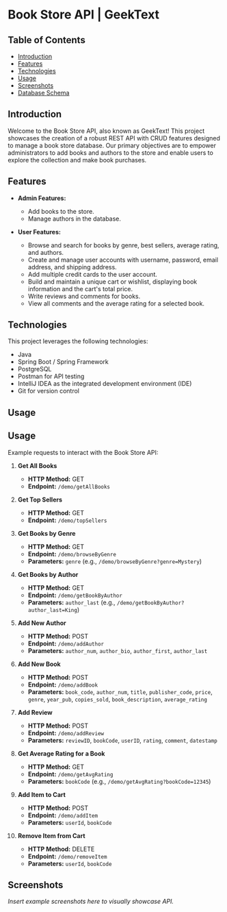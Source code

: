 # Book Store API | GeekText

## Table of Contents
- [Introduction](#introduction)
- [Features](#features)
- [Technologies](#technologies)
- [Usage](#usage)
- [Screenshots](#screenshots)
- [Database Schema](#database-schema)

## Introduction
Welcome to the Book Store API, also known as GeekText! This project showcases the creation of a robust REST API with CRUD features designed to manage a book store database. Our primary objectives are to empower administrators to add books and authors to the store and enable users to explore the collection and make book purchases.

## Features
- **Admin Features:**
  - Add books to the store.
  - Manage authors in the database.
  
- **User Features:**
  - Browse and search for books by genre, best sellers, average rating, and authors.
  - Create and manage user accounts with username, password, email address, and shipping address.
  - Add multiple credit cards to the user account.
  - Build and maintain a unique cart or wishlist, displaying book information and the cart's total price.
  - Write reviews and comments for books.
  - View all comments and the average rating for a selected book.

## Technologies
This project leverages the following technologies:
- Java
- Spring Boot / Spring Framework
- PostgreSQL
- Postman for API testing
- IntelliJ IDEA as the integrated development environment (IDE)
- Git for version control

## Usage

## Usage

Example requests to interact with the Book Store API:

1. **Get All Books**
   - **HTTP Method:** GET
   - **Endpoint:** `/demo/getAllBooks`

2. **Get Top Sellers**
   - **HTTP Method:** GET
   - **Endpoint:** `/demo/topSellers`

3. **Get Books by Genre**
   - **HTTP Method:** GET
   - **Endpoint:** `/demo/browseByGenre`
   - **Parameters:** `genre` (e.g., `/demo/browseByGenre?genre=Mystery`)

4. **Get Books by Author**
   - **HTTP Method:** GET
   - **Endpoint:** `/demo/getBookByAuthor`
   - **Parameters:** `author_last` (e.g., `/demo/getBookByAuthor?author_last=King`)

5. **Add New Author**
   - **HTTP Method:** POST
   - **Endpoint:** `/demo/addAuthor`
   - **Parameters:** `author_num`, `author_bio`, `author_first`, `author_last`

6. **Add New Book**
   - **HTTP Method:** POST
   - **Endpoint:** `/demo/addBook`
   - **Parameters:** `book_code`, `author_num`, `title`, `publisher_code`, `price`, `genre`, `year_pub`, `copies_sold`, `book_description`, `average_rating`

7. **Add Review**
   - **HTTP Method:** POST
   - **Endpoint:** `/demo/addReview`
   - **Parameters:** `reviewID`, `bookCode`, `userID`, `rating`, `comment`, `datestamp`

8. **Get Average Rating for a Book**
   - **HTTP Method:** GET
   - **Endpoint:** `/demo/getAvgRating`
   - **Parameters:** `bookCode` (e.g., `/demo/getAvgRating?bookCode=12345`)

9. **Add Item to Cart**
   - **HTTP Method:** POST
   - **Endpoint:** `/demo/addItem`
   - **Parameters:** `userId`, `bookCode`

10. **Remove Item from Cart**
    - **HTTP Method:** DELETE
    - **Endpoint:** `/demo/removeItem`
    - **Parameters:** `userId`, `bookCode`

## Screenshots
*Insert example screenshots here to visually showcase API.*


